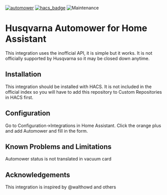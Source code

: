 [![automower](https://img.shields.io/github/release/astrandb/automower_hass)](https://github.com/astrandb/automower_hass) [![hacs_badge](https://img.shields.io/badge/HACS-Custom-orange.svg)](https://github.com/custom-components/hacs) ![Maintenance](https://img.shields.io/maintenance/yes/2020.svg)
# Husqvarna Automower for Home Assistant

This integration uses the inofficial API, it is simple but it works. It is not officially supported by Husqvarna so it may be closed down anytime.

## Installation

This integration should be installed with HACS. It is not included in the official index so you will have to add this repository to Custom Repositories in HACS first.

## Configuration
Go to Configuration->Integrations in Home Assistant. Click the orange plus and add Automower and fill in the form.

## Known Problems and Limitations
Automower status is not translated in vacuum card

## Acknowledgements

This integration is inspired by @walthowd and others